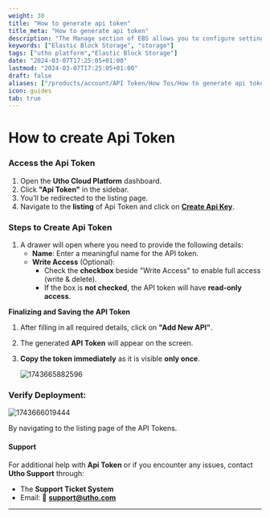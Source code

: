 ```yaml
---
weight: 30
title: "How to generate api token"
title_meta: "How to generate api token"
description: "The Manage section of EBS allows you to configure settings, resize volumes, attach or detach them from instances, and destroy volumes when no longer needed."
keywords: ["Elastic Block Storage", "storage"]
tags: ["utho platform","Elastic Block Storage"]
date: "2024-03-07T17:25:05+01:00"
lastmod: "2024-03-07T17:25:05+01:00"
draft: false 
aliases: ["/products/account/API Token/How Tos/How to generate api token"]
icon: guides
tab: true
---
```

# **How to create Api Token**


### **Access the Api Token**

1. Open the **Utho Cloud Platform** dashboard.
2. Click **"Api Token"** in the sidebar.
3. You’ll be redirected to the  listing page.
4. Navigate to the **listing** of  Api Token and click on **[Create Api Key](https://console.utho.com/api)**.

### Steps to Create Api Token

1. A drawer will open where you need to provide the following details:
   - **Name**: Enter a meaningful name for the API token.
   - **Write Access** (Optional):
     - Check the **checkbox** beside "Write Access" to enable full access (write & delete).
     - If the box is **not checked**, the API token will have **read-only access**.

**Finalizing and Saving the API Token**

1. After filling in all required details, click on **"Add New API"**.
2. The generated **API Token** will appear on the screen.
3. **Copy the token immediately** as it is visible **only once**.

   ![1743665882596](image/index/1743665882596.png)

### Verify Deployment:

![1743666019444](image/index/1743666019444.png)

By navigating to the listing page of the API Tokens.

#### **Support**

For additional help with **Api Token** or if you encounter any issues, contact **Utho Support** through:

- The **Support Ticket System**
- Email: 📩 **[support@utho.com
  ](support@utho.com)**

---
